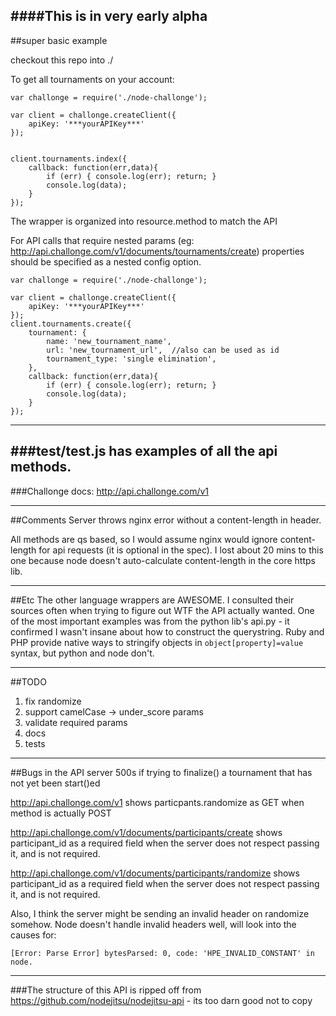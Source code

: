 ####This is in very early alpha
---
##super basic example

checkout this repo into ./

To get all tournaments on your account:

```
var challonge = require('./node-challonge');

var client = challonge.createClient({
	apiKey: '***yourAPIKey***'
});


client.tournaments.index({
	callback: function(err,data){
		if (err) { console.log(err); return; }
		console.log(data);
	}
});

```

The wrapper is organized into resource.method to match the API

For API calls that require nested params (eg: http://api.challonge.com/v1/documents/tournaments/create) properties should be specified as a nested config option.

```
var challonge = require('./node-challonge');

var client = challonge.createClient({
	apiKey: '***yourAPIKey***'
});
client.tournaments.create({
	tournament: {
		name: 'new_tournament_name',
		url: 'new_tournament_url',  //also can be used as id
		tournament_type: 'single elimination',
	},
	callback: function(err,data){
		if (err) { console.log(err); return; }
		console.log(data);
	}
});
```
---
###test/test.js has examples of all the api methods.
---
###Challonge docs: http://api.challonge.com/v1

----

##Comments
Server throws nginx error without a content-length in header.

All methods are qs based, so I would assume nginx would ignore content-length for api requests (it is optional in the spec). I lost about 20 mins to this one because node doesn't auto-calculate content-length in the core https lib.

---

##Etc
The other language wrappers are AWESOME. I consulted their sources often when trying to figure out WTF the API actually wanted. One of the most important examples was from the python lib's api.py - it confirmed I wasn't insane about how to construct the querystring.  Ruby and PHP provide native ways to stringify objects in ```object[property]=value``` syntax, but python and node don't.

---

##TODO
1. fix randomize
2. support camelCase -> under_score params
3. validate required params
4. docs
5. tests

---

##Bugs in the API
server 500s if trying to finalize() a tournament that has not yet been start()ed

http://api.challonge.com/v1 shows particpants.randomize as GET when method is actually POST

http://api.challonge.com/v1/documents/participants/create shows participant_id as a required field when the server does not respect passing it, and is not required.

http://api.challonge.com/v1/documents/participants/randomize shows participant_id as a required field when the server does not respect passing it, and is not required.

Also, I think the server might be sending an invalid header on randomize somehow. Node doesn't handle invalid headers well, will look into the causes for:

```
[Error: Parse Error] bytesParsed: 0, code: 'HPE_INVALID_CONSTANT' in node.
```

---

###The structure of this API is ripped off from https://github.com/nodejitsu/nodejitsu-api - its too darn good not to copy